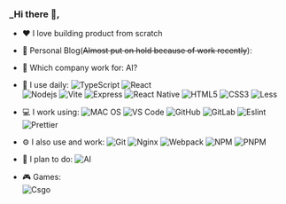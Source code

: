 <link rel="stylesheet" type="text/css" href="./beautiful.css">

### _Hi there 👋, 
- ❤️ I love building product from scratch

- 📝  Personal Blog(~~Almost put on hold because of work recently~~):  

- 💼  Which company work for: 
  AI?


- 🚀  I use daily:
  ![TypeScript](https://img.shields.io/badge/TypeScript-007ACC?logo=typescript&logoColor=white)
  ![React](https://img.shields.io/badge/React-20232A?logo=react&logoColor=61DAFB)  
  ![Nodejs](https://img.shields.io/badge/Node.js-43853D?logo=node.js&logoColor=white)
  ![Vite](https://img.shields.io/badge/Vite-965DF5?logo=Vite&logoColor=4FC08D)
  ![Express](https://img.shields.io/badge/Express.js-404D59?logo=Express)
  ![React Native](https://img.shields.io/badge/React_Native-20232A?logo=react&logoColor=61DAFB)
  ![HTML5](https://img.shields.io/badge/HTML5-E34F26?logo=html5&logoColor=white)
  ![CSS3](https://img.shields.io/badge/CSS3-1572B6?logo=css3&logoColor=white)
  ![Less](https://img.shields.io/badge/Less-23355A?logo=less&logoColor=white)

- 💻  I work using:
  ![MAC OS](https://img.shields.io/badge/Apple-MacBook_Pro_2021-999999?logo=apple&logoColor=white)
  ![VS Code](https://img.shields.io/badge/-VS%20Code-007ACC?style=plastic&logo=visual-studio-code)
  ![GitHub](https://img.shields.io/badge/-GitHub-181717?style=plastic&logo=github)
  ![GitLab](https://img.shields.io/badge/-GitLab-FCA121?style=plastic&logo=gitlab)
  ![Eslint](https://img.shields.io/badge/Eslint-3A33D1?logo=eslint&logoColor=white)
  ![Prettier](https://img.shields.io/badge/Prettier-1A2C34?logo=prettier&logoColor=F7BA3E)

- ⚙️  I also use and work:
  ![Git](https://img.shields.io/badge/-Git-000000?logo=git&logoColor=FF7043)
  ![Nginx](https://img.shields.io/badge/-Nginx-F6C915?logo=nginx&logoColor=029137)
  ![Webpack](https://img.shields.io/badge/-Webpack-2B3A42?logo=webpack&logoColor=75AFCC)
  ![NPM](https://img.shields.io/badge/-NPM-2875E3?logo=npm&logoColor=029137)
  ![PNPM](https://img.shields.io/badge/-PNPM-2B3A11?logo=pnpm&logoColor=029137)

- 🌱  I plan to do:
  ![AI](https://img.shields.io/badge/-AI-3DDC84?logo=openAI&logoColor=4788F4)

- 🎮 Games:  
  ![Csgo](https://img.shields.io/badge/Csgo-000000?logo=counter-strike&logoColor=white)
